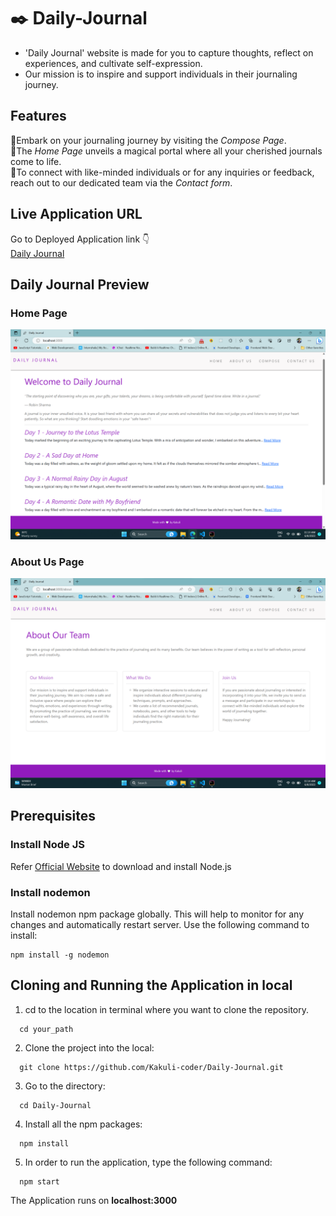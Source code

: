 # ✒️ Daily-Journal
- 'Daily Journal' website is made for you to capture thoughts, reflect on experiences, and cultivate self-expression.
- Our mission is to inspire and support individuals in their journaling journey.

## Features
🔹Embark on your journaling journey by visiting the *Compose Page*. <br />
🔹The *Home Page* unveils a magical portal where all your cherished journals come to life. <br />
🔹To connect with like-minded individuals or for any inquiries or feedback, reach out to our dedicated team via the *Contact form*. <br />

## Live Application URL

Go to Deployed Application link 👇 <br />
<a href="https://daily-journal-7o3f.onrender.com" alt="App-link" target="_blank">Daily Journal</a> </br>

## Daily Journal Preview

### Home Page
<img src="public/images/home.png" alt="home-preview"> <br />

### About Us Page
<img src="public/images/about.png" alt="about-preview"> <br />


## Prerequisites

 ### Install Node JS
 Refer <a href="https://nodejs.org/en/" alt="node.js-link" target="_blank">Official Website</a> to download and install Node.js

 ### Install nodemon
 Install nodemon npm package globally. This will help to monitor for any changes and automatically restart server. Use the following command to install:

```
npm install -g nodemon
```

## Cloning and Running the Application in local

1. cd to the location in terminal where you want to clone the repository.

```
  cd your_path
```

2. Clone the project into the local:

```
  git clone https://github.com/Kakuli-coder/Daily-Journal.git
```

3. Go to the directory:

```
  cd Daily-Journal
```
  
4. Install all the npm packages:

```
  npm install
```

5. In order to run the application, type the following command:

```
  npm start
```


The Application runs on **localhost:3000**

